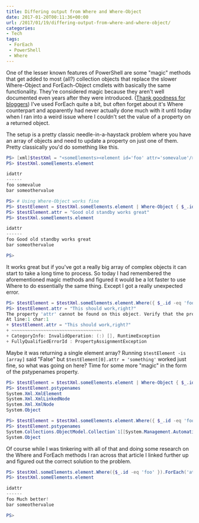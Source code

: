 ```yaml
---
title: Differing output from Where and Where-Object
date: 2017-01-20T00:11:36+00:00
url: /2017/01/19/differing-output-from-where-and-where-object/
categories:
- Tech
tags:
 - ForEach
 - PowerShell
 - Where
---
```

One of the lesser known features of PowerShell are some "magic" methods that get added to most (all?) collection objects that replace the slower Where-Object and ForEach-Object cmdlets with basically the same functionality. They're considered magic because they aren't well documented even years after they were introduced. (<a href="http://www.powershellmagazine.com/2014/10/22/foreach-and-where-magic-methods/">Thank goodness for bloggers</a>) I've used ForEach quite a bit, but often forget about it's Where counterpart and apparently had never actually done much with it until today when I ran into a weird issue where I couldn't set the value of a property on a returned object.

The setup is a pretty classic needle-in-a-haystack problem where you have an array of objects and need to update a property on just one of them. Pretty classically you'd do something like this.

```powershell
PS> [xml]$testXml = "<someElements><element id='foo' attr='somevalue'/><element id='bar' attr='someothervalue'/></someElements>"
PS> $testXml.someElements.element

idattr
------
foo somevalue
bar someothervalue

PS> # Using Where-Object works fine
PS> $testElement = $testXml.someElements.element | Where-Object { $_.id -eq 'foo' }
PS> $testElement.attr = "Good old standby works great"
PS> $testXml.someElements.element

idattr
------
foo Good old standby works great
bar someothervalue

PS>
```

It works great but if you've got a really big array of complex objects it can start to take a long time to process. So today I had remembered the aforementioned magic methods and figured it would be a lot faster to use Where to do essentially the same thing. Except I got a really unexpected error.

```powershell
PS> $testElement = $testXml.someElements.element.Where({ $_.id -eq 'foo' })
PS> $testElement.attr = "This should work,right?"
The property 'attr' cannot be found on this object. Verify that the property exists and can be set.
At line:1 char:1
+ $testElement.attr = "This should work,right?"
+ ~~~~~~~~~~~~~~~~~~~~~~~~~~~~~~~~~~
+ CategoryInfo: InvalidOperation: (:) [], RuntimeException
+ FullyQualifiedErrorId : PropertyAssignmentException
```

Maybe it was returning a single element array? Running `$testElement -is [array]` said "False" but `$testElement[0].attr = 'something'` worked just fine, so what was going on here? Time for some more "magic" in the form of the pstypenames property.

```powershell
PS> $testElement = $testXml.someElements.element | Where-Object { $_.id -eq 'foo' }
PS> $testElement.pstypenames
System.Xml.XmlElement
System.Xml.XmlLinkedNode
System.Xml.XmlNode
System.Object

PS> $testElement = $testXml.someElements.element.Where({ $_.id -eq 'foo' })
PS> $testElement.pstypenames
System.Collections.ObjectModel.Collection`1[[System.Management.Automation.PSObject, System.Management.Automation, Version=3.0.0.0, Culture=neutral, PublicKeyToken=31bf3856ad364e35]]
System.Object
```

Of course while I was tinkering with all of that and doing some research on the Where and ForEach methods I ran across that article I linked further up and figured out the correct solution to the problem.

```powershell
PS> $testXml.someElements.element.Where({$_.id -eq 'foo' }).ForEach('attr',"Much better!")
PS> $testXml.someElements.element

idattr
------
foo Much better!
bar someothervalue

PS>
```